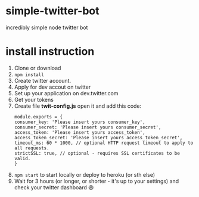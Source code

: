 # simple-twitter-bot
incredibly simple node twitter bot

# install instruction
1. Clone or download
2. `npm install`
3. Create twitter account.
4. Apply for dev accout on twitter
5. Set up your application on dev.twitter.com
6. Get your tokens
7. Create file **twit-config.js** open it and add this code:
    ```
    module.exports = {
    consumer_key: 'Please insert yours consumer_key',
    consumer_secret: 'Please insert yours consumer_secret',
    access_token: 'Please insert yours access_token',
    access_token_secret: 'Please insert yours access_token_secret',
    timeout_ms: 60 * 1000, // optional HTTP request timeout to apply to all requests.
    strictSSL: true, // optional - requires SSL certificates to be valid.
    }
    ```
8. `npm start` to start locally or deploy to heroku (or sth else)
9. Wait for 3 hours (or longer, or shorter - it's up to your settings) and check your twitter dashboard 😆
